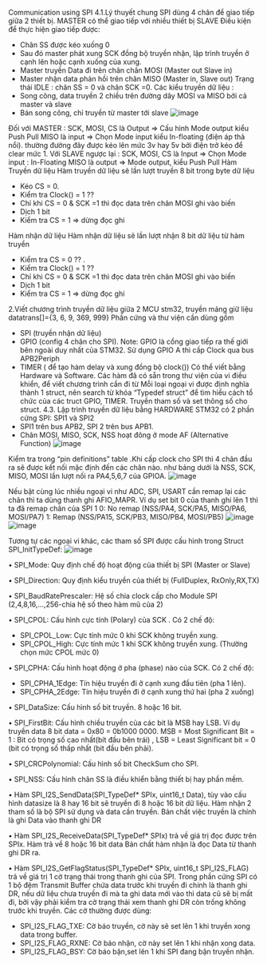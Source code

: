 Communication using SPI
4.1.Lý thuyết chung
SPI dùng 4 chân để giao tiếp giữa 2 thiết bị.
MASTER có thể giao tiếp với nhiều thiết bị SLAVE
Điều kiện để thực hiện giao tiếp được:
-	Chân SS được kéo xuống 0
-	Sau đó master phát xung SCK đồng bộ truyền nhận, lập trình truyền ở cạnh lên hoặc cạnh xuống của xung.
-	Master truyền Data đi trên chân chân MOSI (Master out Slave in)
-	Master nhận data phản hồi trên chân MISO (Master in, Slave out)
Trạng thái IDLE : chân SS = 0 và chân SCK =0.
Các kiểu truyền dữ liệu : 
-	Song công, data truyền 2 chiều trên đường dây MOSI va MISO bởi cả master và slave
-	Bán song công, chỉ truyền từ master tới slave
 ![image](https://github.com/user-attachments/assets/0e6370f1-767d-43c6-aa52-e0ffaa43bc38)

Đối với MASTER : 
SCK, MOSI, CS là Output => Cấu hình Mode output kiểu Push Pull 
MISO là input => Chọn Mode  input kiểu In-floating (điện áp thả nổi). thường đường đây được kéo lên mức 3v hay 5v bởi điện trở kéo để clear mức 1.
Với SLAVE ngược lại : 
SCK, MOSI, CS là Input => Chọn Mode input : In-Floating
MISO là output => Mode output, kiểu Push Pull 
Hàm Truyền dữ liệu
Hàm truyền dữ liệu sẽ lần lượt truyền 8 bit trong byte dữ liệu
-	Kéo CS = 0. 
-	Kiểm tra Clock() = 1 ??
-	Chỉ khi CS = 0 & SCK =1 thì đọc data trên chân MOSI ghi vào biến 
-	Dịch 1 bit
-	Kiểm tra CS = 1 => dừng đọc ghi

Hàm nhận dữ liệu
Hàm nhận dữ liệu sẽ lần lượt nhận 8 bit dữ liệu từ hàm truyền
-	Kiểm tra CS = 0 ?? . 
-	Kiểm tra Clock() = 1 ??
-	Chỉ khi CS = 0 & SCK =1 thì đọc data trên chân MOSI ghi vào biến 
-	Dịch 1 bit
-	Kiểm tra CS = 1 => dừng đọc ghi

2.Viết chương trình truyền dữ liệu giữa 2 MCU stm32, truyền mảng giữ liệu datatrans[]={3, 6, 9, 369, 999}
Phần cứng và thư viện cần dùng gồm
-	SPI (truyền nhận dữ liệu)
-	GPIO (config 4 chân cho SPI). Note: GPIO là cổng giao tiếp ra thế giới bên ngoài duy nhất của STM32. Sử dụng GPIO A thì cấp Clock qua bus APB2Periph
-	TIMER ( để tạo hàm delay và xung đồng bộ clock())
Có thể viết bằng Hardware và Software.
Các hàm đã có sẵn trong thư viện của vi điều khiển, để viết chương trình cần đi từ
Mỗi loại ngoại vi được định nghĩa thành 1 struct, nên search từ khóa “Typedef struct” để tìm hiểu cách tổ chức của các truct GPIO, TIMER. Truyền tham số và set thông số cho struct.
4.3. Lập trình truyền dữ liệu bằng HARDWARE
STM32 có 2 phần cứng SPI: SPI1 và SPI2
-	 SPI1 trên bus APB2, SPI 2 trên bus APB1.
-	Chân MOSI, MISO, SCK, NSS hoạt đông ở mode AF (Alternative Function)
 ![image](https://github.com/user-attachments/assets/06efd054-8e60-4dd7-9edc-cbd4352c0873)

Kiểm tra trong “pin definitions” table .Khi cấp clock cho SPI thì 4 chân đầu ra sẽ được kết nối mặc định đến các chân nào. như bảng dưới là NSS, SCK, MISO, MOSI lần lượt nối ra PA4,5,6,7 của GPIOA.
 ![image](https://github.com/user-attachments/assets/50291a2c-43b3-436c-bce6-8f359dfd2eb6)

Nếu bật cùng lúc nhiều ngoại vi như ADC, SPI, USART cần remap lại các chân thì ta dùng thanh ghi AFIO_MAPR. 
Ví dụ set bit 0 của thanh ghi lên 1 thì ta đã remap chân của SPI 1 
0: No remap (NSS/PA4, SCK/PA5, MISO/PA6, MOSI/PA7)
1: Remap (NSS/PA15, SCK/PB3, MISO/PB4, MOSI/PB5)
 ![image](https://github.com/user-attachments/assets/71325134-9181-4c53-aa11-2e1ac0b258d2)
![image](https://github.com/user-attachments/assets/d3747ce9-e8ad-415e-8fe5-c51b82494d8c)

Tương tự các ngoại vi khác, các tham số SPI được cấu hình trong Struct SPI_InitTypeDef:
 ![image](https://github.com/user-attachments/assets/b526fc01-b659-4eed-8331-0f5c9d1cc3e7)

•	SPI_Mode: Quy định chế độ hoạt động của thiết bị SPI (Master or Slave)
 
•	SPI_Direction: Quy định kiểu truyền của thiết bị (FullDuplex, RxOnly,RX,TX)
 
•	SPI_BaudRatePrescaler: Hệ số chia clock cấp cho Module SPI (2,4,8,16,…,256-chia hệ số theo hàm mũ của 2)
 
•	SPI_CPOL: Cấu hình cực tính (Polary) của SCK . Có 2 chế độ:
-	SPI_CPOL_Low: Cực tính mức 0 khi SCK không truyền xung.
-	SPI_CPOL_High: Cực tính mức 1 khi SCK không truyền xung.
(Thường chọn mức CPOL mức 0)
 
•	SPI_CPHA: Cấu hình hoạt động ở pha (phase) nào của SCK. Có 2 chế độ:
-	SPI_CPHA_1Edge: Tín hiệu truyền đi ở cạnh xung đầu tiên (pha 1 lên).
-	SPI_CPHA_2Edge: Tín hiệu truyền đi ở cạnh xung thứ hai (pha 2 xuống)
 
•	SPI_DataSize: Cấu hình số bit truyền. 8 hoặc 16 bit.
 
•	SPI_FirstBit: Cấu hình chiều truyền của các bit là MSB hay LSB.
Ví dụ truyền data 8 bit data = 0x80 = 0b1000 0000. MSB = Most Significant Bit = 1 : Bit có trọng số cao nhất(bít đầu bên trái)  , LSB = Least Significant bit = 0 (bit có trọng số thấp nhất (bit đầu bên phải).
 
•	SPI_CRCPolynomial: Cấu hình số bit CheckSum cho SPI.
 
•	SPI_NSS: Cấu hình chân SS là điều khiển bằng thiết bị hay phần mềm.
 
•	Hàm SPI_I2S_SendData(SPI_TypeDef* SPIx, uint16_t Data), tùy vào cấu hình datasize là 8 hay 16 bit sẽ truyền đi 8 hoặc 16 bit dữ liệu. Hàm nhận 2 tham số là bộ SPI sử dụng và data cần truyền.
Bản chất việc truyền là chính là ghi Data vào thanh ghi DR
 
•	Hàm SPI_I2S_ReceiveData(SPI_TypeDef* SPIx) trả về giá trị đọc được trên SPIx. Hàm trả về 8 hoặc 16 bit data
Bản chất hàm nhận là đọc Data từ thanh ghi DR ra.
 
•	Hàm SPI_I2S_GetFlagStatus(SPI_TypeDef* SPIx, uint16_t SPI_I2S_FLAG) trả về giá trị 1 cờ trạng thái trong thanh ghi của SPI. 
Trong phần cứng SPI có 1 bộ đệm Transmit Buffer chứa data trước khi truyền đi chính là thanh ghi DR, nếu dữ liệu chưa truyền đi mà ta ghi data mới vào thì data cũ sẽ bị mất đi, bởi vậy phải kiểm tra cờ trạng thái xem thanh ghi DR còn trống không trước khi truyền. Các cờ thường được dùng:
-	SPI_I2S_FLAG_TXE: Cờ báo truyền, cờ này sẽ set lên 1 khi truyền xong data trong buffer.
-	SPI_I2S_FLAG_RXNE: Cờ báo nhận, cờ này set lên 1 khi nhận xong data.
-	SPI_I2S_FLAG_BSY: Cờ báo bận,set lên 1 khi SPI đang bận truyền nhận.

